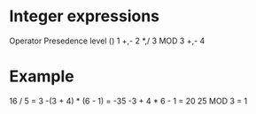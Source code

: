 # Integer expressions
Operator    Presedence level
()          1
+,-         2
*,/         3
MOD         3
+,-         4

# Example
16 / 5                  = 3
-(3 + 4) * (6 - 1)     = -35
-3 + 4 * 6 - 1         = 20
25 MOD 3                = 1